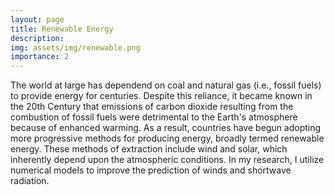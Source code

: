 ```yaml
---
layout: page
title: Renewable Energy
description:
img: assets/img/renewable.png
importance: 2
---
```


The world at large has dependend on coal and natural gas (i.e., fossil fuels) to provide energy for centuries. Despite this reliance, it became known in the 20th Century that emissions of carbon dioxide resulting from the combustion of fossil fuels were detrimental to the Earth's atmosphere because of enhanced warming. As a result, countries have begun adopting more progressive methods for producing energy, broadly termed renewable energy. These methods of extraction include wind and solar, which inherently depend upon the atmospheric conditions. In my research, I utilize numerical models to improve the prediction of winds and shortwave radiation.
